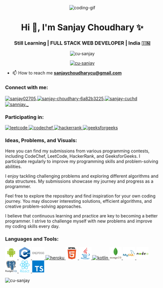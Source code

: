 <p align="center">
  <img align="center" src="https://camo.githubusercontent.com/5ddf73ad3a205111cf8c686f687fc216c2946a75005718c8da5b837ad9de78c9/68747470733a2f2f7468756d62732e6766796361742e636f6d2f4576696c4e657874446576696c666973682d736d616c6c2e676966" alt="coding-gif" width="300" />
</p>

<h1 align="center">Hi 👋, I'm Sanjay Choudhary ✨</h1>
<h3 align="center"> Still Learning | FULL STACK WEB DEVELOPER | India 🇮🇳</h3>

<p align="center"> <img src="https://komarev.com/ghpvc/?username=cu-sanjay&label=Profile+Views&color=blueviolet&style=plastic" alt="cu-sanjay" /> </p>

<p align="center"> <a href="https://github.com/ryo-ma/github-profile-trophy"><img src="https://github-profile-trophy.vercel.app/?username=cu-sanjay" alt="cu-sanjay" /></a> </p>

- 📫 How to reach me **sanjaychoudharycu@gmail.com**

<h3 align="left">Connect with me:</h3>
<p align="left">
  <a href="https://twitter.com/sanjay02705" target="blank">
    <img align="center" src="https://raw.githubusercontent.com/rahuldkjain/github-profile-readme-generator/master/src/images/icons/Social/twitter.svg" alt="sanjay02705" height="30" width="40" />
  </a>
  <a href="https://linkedin.com/in/sanjay-choudhary-6a82b3225" target="blank">
    <img align="center" src="https://raw.githubusercontent.com/rahuldkjain/github-profile-readme-generator/master/src/images/icons/Social/linked-in-alt.svg" alt="sanjay-choudhary-6a82b3225" height="30" width="40" />
  </a>
  <a href="https://codesandbox.com/sanjay-cuchd" target="blank">
    <img align="center" src="https://raw.githubusercontent.com/rahuldkjain/github-profile-readme-generator/master/src/images/icons/Social/codesandbox.svg" alt="sanjay-cuchd" height="30" width="40" />
  </a>
  <a href="https://instagram.com/sannjay._" target="blank">
    <img align="center" src="https://raw.githubusercontent.com/rahuldkjain/github-profile-readme-generator/master/src/images/icons/Social/instagram.svg" alt="sannjay._" height="30" width="40" />
  </a>
</p>

<h3 align="left">Participating in:</h3>
<p align="left">
  <a href="https://leetcode.com/cu-sanjay" target="_blank">
    <img src="https://upload.wikimedia.org/wikipedia/commons/1/19/LeetCode_logo_black.png" alt="leetcode" height="30" width="30" />
  </a>
  <a href="https://www.codechef.com/users/sanjay-cuchd" target="_blank">
    <img src="https://s3.amazonaws.com/codechef_shared/sites/all/themes/abessive/logo.svg" alt="codechef" height="30" width="30" />
  </a>
  <a href="https://www.hackerrank.com/sanjay-2705" target="_blank">
    <img src="https://www.hackerrank.com/wp-content/uploads/2018/08/hackerrank_logo.png" alt="hackerrank" height="30" width="30" />
  </a>
  <a href="https://auth.geeksforgeeks.org/user/cu-sanjay/profile" target="_blank">
    <img src="https://media.geeksforgeeks.org/wp-content/cdn-uploads/gfg_200X200.png" alt="geeksforgeeks" height="30" width="30" />
  </a>
</p>

<h3 align="left">Ideas, Problems, and Visuals:</h3>
<p align="left">Here you can find my submissions from various programming contests, including CodeChef, LeetCode, HackerRank, and GeeksforGeeks. I participate regularly to improve my programming skills and problem-solving abilities.</p>
<p align="left">I enjoy tackling challenging problems and exploring different algorithms and data structures. My submissions showcase my journey and progress as a programmer.</p>
<p align="left">Feel free to explore the repository and find inspiration for your own coding journey. You may discover interesting solutions, efficient algorithms, and creative problem-solving approaches.</p>
<p align="left">I believe that continuous learning and practice are key to becoming a better programmer. I strive to challenge myself with new problems and improve my coding skills every day.</p>

<h3 align="left">Languages and Tools:</h3>
<p align="left">
  <a href="https://developer.android.com" target="_blank" rel="noreferrer">
    <img src="https://raw.githubusercontent.com/devicons/devicon/master/icons/android/android-original-wordmark.svg" alt="android" width="40" height="40" />
  </a>
  <a href="https://www.w3schools.com/cpp/" target="_blank" rel="noreferrer">
    <img src="https://raw.githubusercontent.com/devicons/devicon/master/icons/cplusplus/cplusplus-original.svg" alt="cplusplus" width="40" height="40" />
  </a>
  <a href="https://expressjs.com" target="_blank" rel="noreferrer">
    <img src="https://raw.githubusercontent.com/devicons/devicon/master/icons/express/express-original-wordmark.svg" alt="express" width="40" height="40" />
  </a>
  <a href="https://heroku.com" target="_blank" rel="noreferrer">
    <img src="https://www.vectorlogo.zone/logos/heroku/heroku-icon.svg" alt="heroku" width="40" height="40" />
  </a>
  <a href="https://www.w3.org/html/" target="_blank" rel="noreferrer">
    <img src="https://raw.githubusercontent.com/devicons/devicon/master/icons/html5/html5-original-wordmark.svg" alt="html5" width="40" height="40" />
  </a>
  <a href="https://www.java.com" target="_blank" rel="noreferrer">
    <img src="https://raw.githubusercontent.com/devicons/devicon/master/icons/java/java-original.svg" alt="java" width="40" height="40" />
  </a>
  <a href="https://kotlinlang.org" target="_blank" rel="noreferrer">
    <img src="https://www.vectorlogo.zone/logos/kotlinlang/kotlinlang-icon.svg" alt="kotlin" width="40" height="40" />
  </a>
  <a href="https://www.mongodb.com/" target="_blank" rel="noreferrer">
    <img src="https://raw.githubusercontent.com/devicons/devicon/master/icons/mongodb/mongodb-original-wordmark.svg" alt="mongodb" width="40" height="40" />
  </a>
  <a href="https://www.mysql.com/" target="_blank" rel="noreferrer">
    <img src="https://raw.githubusercontent.com/devicons/devicon/master/icons/mysql/mysql-original-wordmark.svg" alt="mysql" width="40" height="40" />
  </a>
  <a href="https://nodejs.org" target="_blank" rel="noreferrer">
    <img src="https://raw.githubusercontent.com/devicons/devicon/master/icons/nodejs/nodejs-original-wordmark.svg" alt="nodejs" width="40" height="40" />
  </a>
  <a href="https://www.postgresql.org" target="_blank" rel="noreferrer">
    <img src="https://raw.githubusercontent.com/devicons/devicon/master/icons/postgresql/postgresql-original-wordmark.svg" alt="postgresql" width="40" height="40" />
  </a>
  <a href="https://reactjs.org/" target="_blank" rel="noreferrer">
    <img src="https://raw.githubusercontent.com/devicons/devicon/master/icons/react/react-original-wordmark.svg" alt="react" width="40" height="40" />
  </a>
  <a href="https://www.typescriptlang.org/" target="_blank" rel="noreferrer">
    <img src="https://raw.githubusercontent.com/devicons/devicon/master/icons/typescript/typescript-original.svg" alt="typescript" width="40" height="40" />
  </a>
</p>

<p align="left"> <img src="https://github-readme-stats.vercel.app/api?username=cu-sanjay&show_icons=true&count_private=true&theme=dark" alt="cu-sanjay" />
</p>

